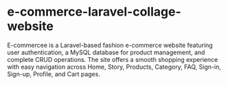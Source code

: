 # e-commerce-laravel-collage-website
E-commercee is a Laravel-based fashion e-commerce website featuring user authentication, a MySQL database for product management, and complete CRUD operations. The site offers a smooth shopping experience with easy navigation across Home, Story, Products, Category, FAQ, Sign-in, Sign-up, Profile, and Cart pages.
